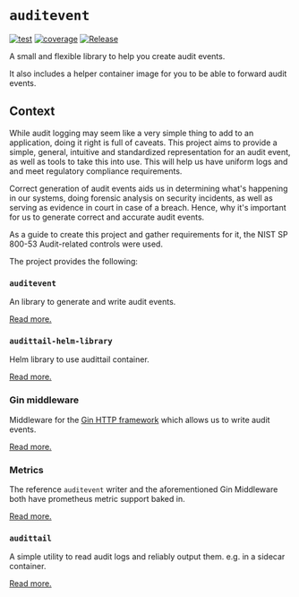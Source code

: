 # `auditevent`

[![test](https://github.com/metal-toolbox/auditevent/workflows/test/badge.svg)](https://github.com/metal-toolbox/auditevent/actions/workflows/test.yml)
[![coverage](https://codecov.io/gh/metal-toolbox/auditevent/branch/main/graph/badge.svg?token=GXV4UZ2JF6)](https://codecov.io/gh/metal-toolbox/auditevent)
[![Release](https://github.com/metal-toolbox/auditevent/workflows/Release/badge.svg)](https://github.com/metal-toolbox/auditevent/actions/workflows/release.yml)

A small and flexible library to help you create audit events.

It also includes a helper container image for you to be able to forward audit events.

## Context

While audit logging may seem like a very simple thing to add to an application, doing it right is
full of caveats. This project aims to provide a simple, general, intuitive and standardized
representation for an audit event, as well as tools to take this into use. This will help us
have uniform logs and and meet regulatory compliance requirements.

Correct generation of audit events aids us in determining what's happening in our systems,
doing forensic analysis on security incidents, as well as serving as evidence in court in
case of a breach. Hence, why it's important for us to generate correct and accurate
audit events.

As a guide to create this project and gather requirements for it, the NIST SP 800-53 Audit-related
controls were used.

The project provides the following:

### `auditevent`

An library to generate and write audit events.

[Read more.](docs/auditevent.md)

### `audittail-helm-library`

Helm library to use audittail container.

[Read more.](docs/audittail-helm-library.md)

### Gin middleware

Middleware for the [Gin HTTP framework](https://gin-gonic.com/)
which allows us to write audit events.

[Read more.](docs/middleware.md)

### Metrics

The reference `auditevent` writer and the aforementioned Gin Middleware
both have prometheus metric support baked in. 

[Read more.](docs/metrics.md)

### `audittail`

A simple utility to read audit logs and reliably output them.
e.g. in a sidecar container.

[Read more.](docs/audittail.md)
